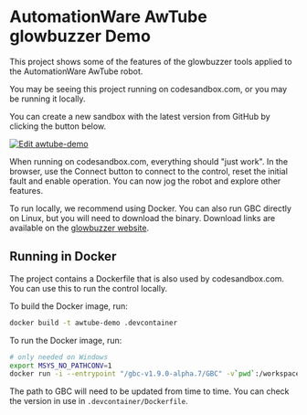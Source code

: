 # AutomationWare AwTube glowbuzzer Demo

This project shows some of the features of the glowbuzzer tools applied to the AutomationWare AwTube robot.

You may be seeing this project running on codesandbox.com, or you may be running it locally.

You can create a new sandbox with the latest version from GitHub by clicking the button below.

[![Edit awtube-demo](https://codesandbox.io/static/img/play-codesandbox.svg)](https://codesandbox.io/p/devbox/github/glowbuzzer/awtube-demo/main)

When running on codesandbox.com, everything should "just work". In the browser, use the Connect button to connect to the control,
reset the initial fault and enable operation. You can now jog the robot and explore other features.

To run locally, we recommend using Docker. You can also run GBC directly on Linux, but you will need to download the binary. Download links are available on the [glowbuzzer website](https://glowbuzzer.com).

## Running in Docker

The project contains a Dockerfile that is also used by codesandbox.com. You can use this to run the control locally.

To build the Docker image, run:

```bash
docker build -t awtube-demo .devcontainer
```

To run the Docker image, run:

```bash
# only needed on Windows
export MSYS_NO_PATHCONV=1
docker run -i --entrypoint "/gbc-v1.9.0-alpha.7/GBC" -v`pwd`:/workspace -p9001:9001 -t awtube-demo --codesandbox -t --config /workspace/.codesandbox/gbc_config.json
```

The path to GBC will need to be updated from time to time. You can check the version in use in `.devcontainer/Dockerfile`.
